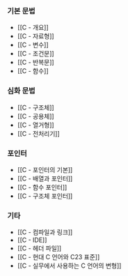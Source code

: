 
### 기본 문법

- [[C - 개요]]
- [[C - 자료형]]
- [[C - 변수]]
- [[C - 조건문]]
- [[C - 반복문]]
- [[C - 함수]]

### 심화 문법

- [[C - 구조체]]
- [[C - 공용체]]
- [[C - 열거형]]
- [[C - 전처리기]]

### 포인터

- [[C - 포인터의 기본]]
- [[C - 배열과 포인터]]
- [[C - 함수 포인터]]
- [[C - 구조체 포인터]]

### 기타

- [[C - 컴파일과 링크]]
- [[C - IDE]]
- [[C - 헤더 파일]]
- [[C - 현대 C 언어와 C23 표준]]
- [[C - 실무에서 사용하는 C 언어의 변형]]